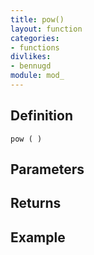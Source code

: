 ```yaml
---
title: pow()
layout: function
categories:
- functions
divlikes:
- bennugd
module: mod_
---
```


## Definition

    pow ( )

## Parameters

## Returns

## Example
